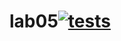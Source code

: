 # lab05[![tests](https://github.com/Xinon4ik/lab05/actions/workflows/lab05.yml/badge.svg)](https://github.com/Xinon4ik/lab05/actions/workflows/lab05.yml)
